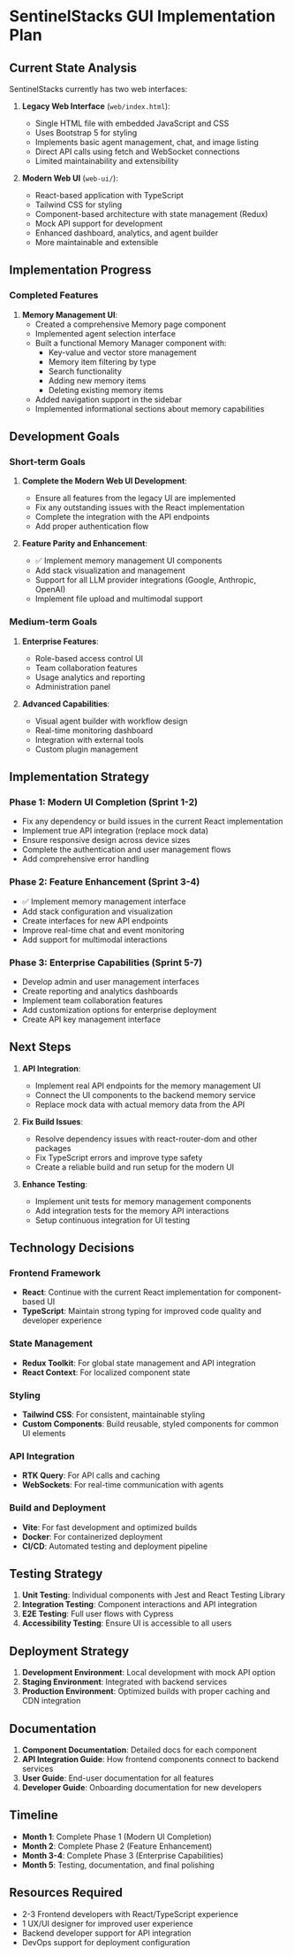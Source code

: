 # SentinelStacks GUI Implementation Plan

## Current State Analysis

SentinelStacks currently has two web interfaces:

1. **Legacy Web Interface** (`web/index.html`):
   - Single HTML file with embedded JavaScript and CSS
   - Uses Bootstrap 5 for styling
   - Implements basic agent management, chat, and image listing
   - Direct API calls using fetch and WebSocket connections
   - Limited maintainability and extensibility

2. **Modern Web UI** (`web-ui/`):
   - React-based application with TypeScript
   - Tailwind CSS for styling
   - Component-based architecture with state management (Redux)
   - Mock API support for development
   - Enhanced dashboard, analytics, and agent builder
   - More maintainable and extensible

## Implementation Progress

### Completed Features
1. **Memory Management UI**:
   - Created a comprehensive Memory page component
   - Implemented agent selection interface
   - Built a functional Memory Manager component with:
     - Key-value and vector store management
     - Memory item filtering by type
     - Search functionality
     - Adding new memory items
     - Deleting existing memory items
   - Added navigation support in the sidebar
   - Implemented informational sections about memory capabilities

## Development Goals

### Short-term Goals
1. **Complete the Modern Web UI Development**:
   - Ensure all features from the legacy UI are implemented
   - Fix any outstanding issues with the React implementation
   - Complete the integration with the API endpoints
   - Add proper authentication flow

2. **Feature Parity and Enhancement**:
   - ✅ Implement memory management UI components
   - Add stack visualization and management
   - Support for all LLM provider integrations (Google, Anthropic, OpenAI)
   - Implement file upload and multimodal support

### Medium-term Goals
1. **Enterprise Features**:
   - Role-based access control UI
   - Team collaboration features
   - Usage analytics and reporting
   - Administration panel

2. **Advanced Capabilities**:
   - Visual agent builder with workflow design
   - Real-time monitoring dashboard
   - Integration with external tools
   - Custom plugin management

## Implementation Strategy

### Phase 1: Modern UI Completion (Sprint 1-2)
- Fix any dependency or build issues in the current React implementation
- Implement true API integration (replace mock data)
- Ensure responsive design across device sizes
- Complete the authentication and user management flows
- Add comprehensive error handling

### Phase 2: Feature Enhancement (Sprint 3-4)
- ✅ Implement memory management interface
- Add stack configuration and visualization
- Create interfaces for new API endpoints
- Improve real-time chat and event monitoring
- Add support for multimodal interactions

### Phase 3: Enterprise Capabilities (Sprint 5-7)
- Develop admin and user management interfaces
- Create reporting and analytics dashboards
- Implement team collaboration features
- Add customization options for enterprise deployment
- Create API key management interface

## Next Steps

1. **API Integration**:
   - Implement real API endpoints for the memory management UI
   - Connect the UI components to the backend memory service
   - Replace mock data with actual memory data from the API

2. **Fix Build Issues**:
   - Resolve dependency issues with react-router-dom and other packages
   - Fix TypeScript errors and improve type safety
   - Create a reliable build and run setup for the modern UI

3. **Enhance Testing**:
   - Implement unit tests for memory management components
   - Add integration tests for the memory API interactions
   - Setup continuous integration for UI testing

## Technology Decisions

### Frontend Framework
- **React**: Continue with the current React implementation for component-based UI
- **TypeScript**: Maintain strong typing for improved code quality and developer experience

### State Management
- **Redux Toolkit**: For global state management and API integration
- **React Context**: For localized component state

### Styling
- **Tailwind CSS**: For consistent, maintainable styling
- **Custom Components**: Build reusable, styled components for common UI elements

### API Integration
- **RTK Query**: For API calls and caching
- **WebSockets**: For real-time communication with agents

### Build and Deployment
- **Vite**: For fast development and optimized builds
- **Docker**: For containerized deployment
- **CI/CD**: Automated testing and deployment pipeline

## Testing Strategy

1. **Unit Testing**: Individual components with Jest and React Testing Library
2. **Integration Testing**: Component interactions and API integration
3. **E2E Testing**: Full user flows with Cypress
4. **Accessibility Testing**: Ensure UI is accessible to all users

## Deployment Strategy

1. **Development Environment**: Local development with mock API option
2. **Staging Environment**: Integrated with backend services
3. **Production Environment**: Optimized builds with proper caching and CDN integration

## Documentation

1. **Component Documentation**: Detailed docs for each component
2. **API Integration Guide**: How frontend components connect to backend services
3. **User Guide**: End-user documentation for all features
4. **Developer Guide**: Onboarding documentation for new developers

## Timeline

- **Month 1**: Complete Phase 1 (Modern UI Completion)
- **Month 2**: Complete Phase 2 (Feature Enhancement)
- **Month 3-4**: Complete Phase 3 (Enterprise Capabilities)
- **Month 5**: Testing, documentation, and final polishing

## Resources Required

- 2-3 Frontend developers with React/TypeScript experience
- 1 UX/UI designer for improved user experience
- Backend developer support for API integration
- DevOps support for deployment configuration 
